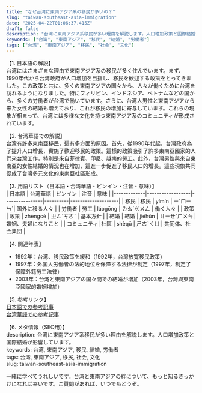 ```yaml
---
title: "なぜ台湾に東南アジア系の移民が多いの？"
slug: "taiwan-southeast-asia-immigration"
date: "2025-04-22T01:06:37.415Z"
draft: false
description: "台湾に東南アジア系移民が多い理由を解説します。人口増加政策と国際結婚が影響しています。"
keywords: ["台湾", "東南アジア", "移民", "結婚", "労働者"]
tags: ["台湾", "東南アジア", "移民", "社会", "文化"]
---
```


【1. 日本語の解説】  
台湾にはさまざまな理由で東南アジア系の移民が多く住んでいます。まず、1990年代から台湾政府が人口増加を目指し、移民を歓迎する政策をとってきました。この政策と共に、多くの東南アジアの国々から、人々が働くために台湾を訪れるようになりました。特にフィリピン、インドネシア、ベトナムなどの国から、多くの労働者が台湾で働いています。さらに、台湾人男性と東南アジアから来た女性の結婚も増えており、これが移民の増加に寄与しています。これらの現象が相まって、台湾には多様な文化を持つ東南アジア系のコミュニティが形成されています。

【2. 台湾華語での解説】  
台灣有許多東南亞移民，這有多方面的原因。首先，從1990年代起，台灣政府為了提升人口增長，實施了歡迎移民的政策。這樣的政策吸引了許多東南亞國家的人們來台灣工作，特別是來自菲律賓、印尼、越南的勞工。此外，台灣男性與來自東南亞的女性結婚的情況也在增加，這進一步促進了移民人口的增長。這些現象共同促成了台灣多元文化的東南亞社區形成。

【3. 用語リスト（日本語・台湾華語・ピンイン・注音・意味）】  
| 日本語      | 台湾華語         | ピンイン       | 注音     | 意味               |
|-------------|------------------|----------------|----------|--------------------|
| 移民        | 移民             | yímín          | ㄧˊㄇㄧㄣˊ| 国外に移る人々      |
| 労働者      | 勞工             | láogōng        | ㄌㄠˊㄍㄨㄥ | 働く人々            |
| 政策        | 政策             | zhèngcè        | ㄓㄥˋㄘㄜˋ | 基本方針            |
| 結婚        | 結婚             | jiéhūn         | ㄐㄧㄝˊㄏㄨㄣ| 婚姻、夫婦になりこと |
| コミュニティ| 社區             | shèqū          | ㄕㄜˋㄑㄩ   | 共同体、社会集団    |

【4. 関連年表】  
- 1992年：台湾、移民政策を緩和（1992年，台灣放寬移民政策）
- 1997年：外国人労働者の法的地位を保障する法律が制定（1997年，制定了保障外籍勞工法律）
- 2003年：台湾と東南アジアの国々間での結婚が増加（2003年，台灣與東南亞國家的婚姻增加）

【5. 参考リンク】  
[日本語での参考記事](https://www.nippon.com/ja/news/yjj2021090300744/)  
[台湾華語での参考記事](https://www.cna.com.tw/news/aipl/202103310060.aspx)

【6. メタ情報（SEO用）】  
description: 台湾に東南アジア系移民が多い理由を解説します。人口増加政策と国際結婚が影響しています。  
keywords: 台湾, 東南アジア, 移民, 結婚, 労働者  
tags: 台湾, 東南アジア, 移民, 社会, 文化  
slug: taiwan-southeast-asia-immigration

一緒に学べてうれしいです。台湾と東南アジアの絆について、もっと知るきっかけになれば幸いです。ご質問があれば、いつでもどうぞ。